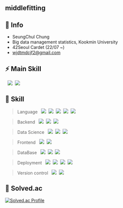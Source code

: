 ## middlefitting 


## 👋 Info
- SeungChul Chung
- Big data management statistics, Kookmin University
- 42Seoul Cardet (22/07 ~)
- wjdtmdcjf2@gmail.com


## ⚡ Main Skill

&nbsp;&nbsp;<span><img src="https://img.shields.io/badge/JAVA-007396?style=flat&logo=java&logoColor=white"/></span>&nbsp;
<span><img src="https://img.shields.io/badge/Spring Boot-6DB33F?style=flat&logo=Spring Boot&logoColor=white"/></span>&nbsp;

## 🌱 Skill
> Language
&nbsp;&nbsp;<span><img src="https://img.shields.io/badge/JAVA-007396?style=flat&logo=java&logoColor=white"/></span>&nbsp;
<span><img src="https://img.shields.io/badge/Python-3776AB?style=flat&logo=Python&logoColor=white"/></span>&nbsp;
<span><img src="https://img.shields.io/badge/JavaScript-F7DF1E?style=flat&logo=JavaScript&logoColor=white"/></span>&nbsp;
<span><img src="https://img.shields.io/badge/C-A8B9CC?style=flat&logo=C&logoColor=white"/></span>&nbsp;
<span><img src="https://img.shields.io/badge/Typescript-3178C6?style=flat&logo=Typescript&logoColor=white"/></span>&nbsp;

> Backend 
&nbsp;&nbsp;<span><img src="https://img.shields.io/badge/Spring Boot-6DB33F?style=flat&logo=Spring Boot&logoColor=white"/></span>&nbsp;
<span><img src="https://img.shields.io/badge/Jpa-59666C?style=flat&logo=Hibernate&logoColor=white"/></span>&nbsp;
<span><img src="https://img.shields.io/badge/JUnit5-25A162?style=flat&logo=JUnit5&logoColor=white"/></span>&nbsp;

> Data Science 
&nbsp;&nbsp;<span><img src="https://img.shields.io/badge/scikit-learn-F7931E?style=flat&logo=scikit-learn&logoColor=white"/></span>&nbsp;
<span><img src="https://img.shields.io/badge/TensorFlow-FF6F00?style=flat&logo=TensorFlow&logoColor=white"/></span>&nbsp;
<span><img src="https://img.shields.io/badge/PyTorch-EE4C2C?style=flat&logo=PyTorch&logoColor=white"/></span><br/>

> Frontend 
&nbsp;&nbsp;<span><img src="https://img.shields.io/badge/React.js-61DAFB?style=flat&logo=React&logoColor=white"/></span>&nbsp;
<span><img src="https://img.shields.io/badge/Bootstrap-7952B3?style=flat&logo=Bootstrap&logoColor=white"/></span>&nbsp;

> DataBase 
&nbsp;&nbsp;<span><img src="https://img.shields.io/badge/MySQL-4479A1?style=flat&logo=MySQL&logoColor=white"/></span>&nbsp;
<span><img src="https://img.shields.io/badge/MariaDB-003545?style=flat&logo=MariaDB&logoColor=white"/></span>&nbsp;
<span><img src="https://img.shields.io/badge/Oracle-F80000?style=flat&logo=Oracle&logoColor=white"/></span><br/>

> Deployment
&nbsp;&nbsp;<span><img src="https://img.shields.io/badge/Docker-2496ED?style=flat&logo=Docker&logoColor=white"/></span>&nbsp;
<span><img src="https://img.shields.io/badge/Jenkins-D24939?style=flat&logo=Jenkins&logoColor=white"/></span>&nbsp;
<span><img src="https://img.shields.io/badge/Amazon EC2-FF9900?style=flat&logo=Amazon EC2&logoColor=white"/></span>&nbsp;
<span><img src="https://img.shields.io/badge/Amazon RDS-527FFF?style=flat&logo=Amazon RDS&logoColor=white"/></span>&nbsp;

> Version control
&nbsp;&nbsp;<span><img src="https://img.shields.io/badge/Git-F05032?style=flat&logo=Git&logoColor=white"/></span>&nbsp;
<span><img src="https://img.shields.io/badge/GitHub-181717?style=flat&logo=GitHub&logoColor=white"/></span><br/>

## 🏃 Solved.ac
[![Solved.ac Profile](http://mazassumnida.wtf/api/v2/generate_badge?boj=wjdtmdcjf199)](https://solved.ac/wjdtmdcjf199/)

<!-- ## :blue_car: GitHub Stats
![Anurag's GitHub stats](https://github-readme-stats.vercel.app/api?username=middlefitting&theme=tokyonight_light&show_icons=true&count_private=true&hide=prs,contribs&line_height=30&custom_title=middlefitting)
![Top Langs](https://github-readme-stats.vercel.app/api/top-langs/?username=middlefitting&langs_count=6&layout=compact&theme=tokyonight_light&custom_title=Languages) -->


